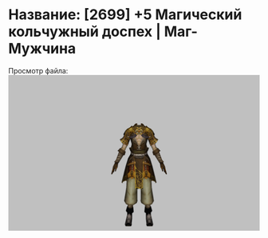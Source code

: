 # Название: [2699] +5 Магический кольчужный доспех | Маг-Мужчина

Просмотр файла:
![p040003.png](p040003.png)